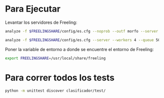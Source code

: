 Para Ejecutar
===============

Levantar los servidores de Freeling:

```bash
analyze -f $FREELINGSHARE/config/es.cfg --noprob --outf morfo --server --workers 4 --queue 50 --port 11111 --flush
```

```bash
analyze -f $FREELINGSHARE/config/es.cfg --server --workers 4 --queue 50 --port 55555 --flush
```
    
Poner la variable de entorno a donde se encuentre el entorno de Freeling:

```bash
export FREELINGSHARE=/usr/local/share/freeling
```

Para correr todos los tests
=============================

```bash
python -m unittest discover clasificador/test/
```
